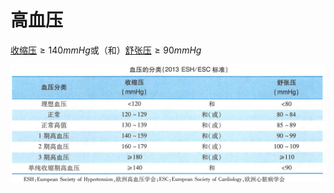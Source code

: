 # 高血压

[收缩压](收缩压.md)$\ge140mmHg$或（和）[舒张压](舒张压.md)$\ge90mmHg$

<img alt='血压分类' src='血压分类.png' align='middle' width="%100" height="%100">
